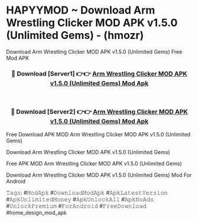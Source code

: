 # HAPYYMOD ~ Download Arm Wrestling Clicker MOD APK v1.5.0 (Unlimited Gems) - (hmozr)
Download Arm Wrestling Clicker MOD APK v1.5.0 (Unlimited Gems) Free Mod APK

<div align="center">
<h3>🔴 Download [Server1] 👉👉 <a href="https://apk-comot.site?title=Arm_Wrestling_Clicker_MOD_APK_v1.5.0_(Unlimited_Gems)">Arm Wrestling Clicker MOD APK v1.5.0 (Unlimited Gems) Mod Apk</a></h3><br>

<h3>🔴 Download [Server2] 👉👉 <a href="https://apk-comot.site?title=Arm_Wrestling_Clicker_MOD_APK_v1.5.0_(Unlimited_Gems)">Arm Wrestling Clicker MOD APK v1.5.0 (Unlimited Gems) Mod Apk</a></h3>
</div>


Free Download APK MOD Arm Wrestling Clicker MOD APK v1.5.0 (Unlimited Gems)

Download Arm Wrestling Clicker MOD APK v1.5.0 (Unlimited Gems) 

Free APK MOD Arm Wrestling Clicker MOD APK v1.5.0 (Unlimited Gems) 

Download Arm Wrestling Clicker MOD APK v1.5.0 (Unlimited Gems) Mod For Android

𝚃𝚊𝚐𝚜: #𝙼𝚘𝚍𝙰𝚙𝚔 #𝙳𝚘𝚠𝚗𝚕𝚘𝚊𝚍𝙼𝚘𝚍𝙰𝚙𝚔 #𝙰𝚙𝚔𝙻𝚊𝚝𝚎𝚜𝚝𝚅𝚎𝚛𝚜𝚒𝚘𝚗 #𝙰𝚙𝚔𝚄𝚗𝚕𝚒𝚖𝚒𝚝𝚎𝚍𝙼𝚘𝚗𝚎𝚢 #𝙰𝚙𝚔𝚄𝚗𝚕𝚘𝚌𝚔𝙰𝚕𝚕 #𝙰𝚙𝚔𝙽𝚘𝙰𝚍𝚜 #𝚄𝚗𝚕𝚘𝚌𝚔𝙿𝚛𝚎𝚖𝚒𝚞𝚖 #𝙵𝚘𝚛𝙰𝚗𝚍𝚛𝚘𝚒𝚍 #𝙵𝚛𝚎𝚎𝙳𝚘𝚠𝚗𝚕𝚘𝚊𝚍 #home_design_mod_apk